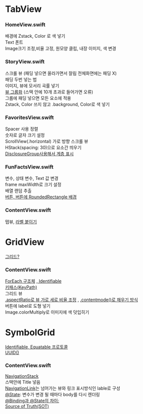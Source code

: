 # TabView
### HomeView.swift  
배경에 Zstack, Color 로 색 넣기  
Text 폰트  
Image크기 조정,비율 고정, 원모양  클립, 내장 이미지, 색 변경

### StoryView.swift
스크롤 뷰 (패딩 넣으면 올라가면서 잘림 전체화면에는 패딩 X)  
패딩 두번 넣는 법  
이미지, 뷰에 모서리 곡률 넣기  
[뷰 그룹화](https://seons-dev.tistory.com/entry/SwiftUI-Form-Group-GroupBox) (스택 안에 10개 초과로 들어가면 오류)  
그룹에 패딩 넣으면 모든 요소에 적용  
Zstack, Color 쓰지 않고 .background, Color로 색 넣기

### FavoritesView.swift
Spacer 사용 정렬  
숫자로 글자 크기 설정  
ScrollView(.horizontal) 가로 방향 스크롤 뷰  
HStack(spacing: 30)으로 요소간 띄우기  
[DisclosureGroup사용해서 계층 표시](https://zeddios.tistory.com/1179)

### FunFactsView.swift
변수, 상태 변수, Text 값 변경  
frame maxWidth로 크기 설정  
배열 랜덤 추출  
[버튼, 버튼에 RoundedRectangle 배경](https://hyerios.tistory.com/288)

### ContentView.swift  
탭뷰, [라벨 붙이기](https://seons-dev.tistory.com/entry/SwiftUI-Label%EC%82%AC%EC%9A%A9%EC%9E%90-%EB%9D%BC%EB%B2%A8%EC%8A%A4%ED%83%80%EC%9D%BC-%EB%A7%8C%EB%93%A4%EA%B8%B0)

# GridView
[그리드?](https://zeddios.tistory.com/1179)
### ContentView.swift
[ForEach 구조체](https://medium.com/hcleedev/swift-swiftui%EC%9D%98-foreach-%EC%95%8C%EC%95%84%EB%B3%B4%EA%B8%B0-%EC%A0%95%EC%9D%98-%EC%82%AC%EC%9A%A9-%ED%8C%81-8790117e6fd9)
,[ Identifiable](https://ios-development.tistory.com/585)  
[키패스(KeyPath)](https://pinelover.tistory.com/273)  
그리드 뷰  
[.aspectRatio로 뷰 가로 세로 비율 조정](https://lazyowl.tistory.com/entry/SwiftUI-AspectRatio-%EB%84%88%EB%B9%84-%EB%86%92%EC%9D%B4-%EB%B0%B0%EC%9C%A8)
, [.contentmode()로 채우기 방식](https://hyerios.tistory.com/35)  
버튼에 label로 도형 넣기  
Image.colorMultiply로 이미지에 색 덧입히기

# SymbolGrid
[Identifiable, Equatable 프로토콜](https://coding-rengar.tistory.com/47)  
[UUID()](https://medium.com/@jang.wangsu/ios-swift-uuid%EB%8A%94-%EC%96%B4%EB%96%A4-%EC%9B%90%EB%A6%AC%EB%A1%9C-%EB%A7%8C%EB%93%A4%EC%96%B4%EC%A7%80%EB%8A%94-%EA%B2%83%EC%9D%BC%EA%B9%8C-22ec9ff4e792)
### ContentView.swift
[NavigationStack](https://zeddios.tistory.com/1376)  
스택안에 Title 넣음   
[NavigationLink](https://seons-dev.tistory.com/entry/NavigationView)는 넘어가는 뷰와 링크 표시방식인 lable로 구성  
[@State](https://medium.com/harrythegreat/swiftui-%ED%8A%9C%ED%86%A0%EB%A6%AC%EC%96%BC-5%ED%8E%B8-state-binding-observedobject-83c00c3317cb): 변수가 변경 될 때마다 body를 다시 렌더링  
[@Binding과 @State의 차이:](https://medium.com/harrythegreat/swiftui-%ED%8A%9C%ED%86%A0%EB%A6%AC%EC%96%BC-5%ED%8E%B8-state-binding-observedobject-83c00c3317cb)  
[Source of Truth(SOT)](https://velog.io/@qwer15417/SwiftUI-%EB%B7%B0-%EC%82%AC%EC%9D%B4%EC%9D%98-%EB%8D%B0%EC%9D%B4%ED%84%B0-%ED%9D%90%EB%A6%84-%EA%B4%80%EB%A6%AC)